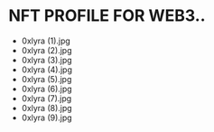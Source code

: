 # NFT PROFILE FOR WEB3..
- 0xlyra (1).jpg
- 0xlyra (2).jpg
- 0xlyra (3).jpg
- 0xlyra (4).jpg
- 0xlyra (5).jpg
- 0xlyra (6).jpg
- 0xlyra (7).jpg
- 0xlyra (8).jpg
- 0xlyra (9).jpg
